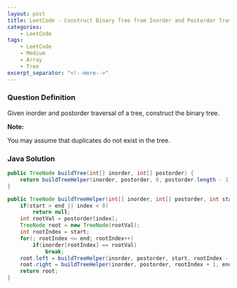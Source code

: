 ```yaml
---
layout: post
title: LeetCode - Construct Binary Tree from Inorder and Postorder Traversal
categories:
    - LeetCode
tags:
    - LeetCode
    - Medium
    - Array
    - Tree
excerpt_separator: "<!--more-->"
---
```


### Question Definition

Given inorder and postorder traversal of a tree, construct the binary tree.
<!--more-->

**Note:**

You may assume that duplicates do not exist in the tree.

### Java Solution
```java
public TreeNode buildTree(int[] inorder, int[] postorder) {
    return buildTreeHelper(inorder, postorder, 0, postorder.length - 1, postorder.length - 1);
}

public TreeNode buildTreeHelper(int[] inorder, int[] postorder, int start, int end, int index) {
    if(start > end || index < 0)
        return null;
    int rootVal = postorder[index];
    TreeNode root = new TreeNode(rootVal);
    int rootIndex = start;
    for(; rootIndex <= end; rootIndex++)
        if(inorder[rootIndex] == rootVal)
            break;
    root.left = buildTreeHelper(inorder, postorder, start, rootIndex - 1, index + rootIndex - end - 1);
    root.right = buildTreeHelper(inorder, postorder, rootIndex + 1, end, index - 1);
    return root;
}
```
